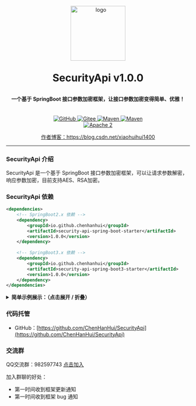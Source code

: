 <p align="center">
	<img alt="logo" src="https://i-blog.csdnimg.cn/direct/686de8ae5a3f4c1d9d0b68280c5689a5.png" width="150" height="150">
</p>
<h1 align="center" style="margin: 30px 0 30px; font-weight: bold;">SecurityApi v1.0.0</h1>
<h4 align="center">一个基于 SpringBoot 接口参数加密框架，让接口参数加密变得简单、优雅！</h4>
<p align="center">
    <br />
        <a target="_blank" href="https://github.com/ChenHanHui/SecurityApi">
            <img src="https://img.shields.io/badge/GitHub-SecurityApi-yellow?style=flat-square&logo=GitHub" alt="GitHub" />
        </a>
        <a target="_blank" href="">
            <img src="https://img.shields.io/badge/Gitee-SecurityApi-yellow?style=flat-square&logo=Gitee" alt="Gitee" />
        </a>
        <a target="_blank" href="https://central.sonatype.com/artifact/io.github.chenhanhui/security-api-spring-boot-starter">
            <img src="https://img.shields.io/badge/Maven%20Central-SpringBoot%20v2.x-blue?style=flat-square" alt="Maven" />
        </a>
        <a target="_blank" href="https://central.sonatype.com/artifact/io.github.chenhanhui/security-api-spring-boot3-starter">
            <img src="https://img.shields.io/badge/Maven%20Central-SpringBoot%20v3.x-blue?style=flat-square" alt="Maven" />
        </a>
    <br />
    <a target="_blank" href="https://github.com/ChenHanHui/SecurityApi/blob/master/LICENSE">
		<img src="https://img.shields.io/badge/license-Apache2-green?style=flat-square" alt="Apache 2" />
	</a>
</p>
<p align="center"><a href="https://blog.csdn.net/xiaohuihui1400" target="_blank">作者博客：https://blog.csdn.net/xiaohuihui1400</a></p>

---

### SecurityApi 介绍

SecurityApi 是一个基于 SpringBoot 接口参数加密框架，可以让请求参数解密，响应参数加密，目前支持AES、RSA加密。

### SecurityApi 依赖

```xml
<dependencies>
    <!-- SpringBoot2.x 依赖 -->
    <dependency>
        <groupId>io.github.chenhanhui</groupId>
        <artifactId>security-api-spring-boot-starter</artifactId>
        <version>1.0.0</version>
    </dependency>
    
    <!-- SpringBoot3.x 依赖 -->
    <dependency>
        <groupId>io.github.chenhanhui</groupId>
        <artifactId>security-api-spring-boot3-starter</artifactId>
        <version>1.0.0</version>
    </dependency>
</dependencies>
```

<details>
<summary><b>简单示例展示：（点击展开 / 折叠）</b></summary>

在启动类中添加 `@EnableSecurityParameter` 注解启动 SecurityApi 功能：

```java
@SpringBootApplication
@EnableSecurityParameter
public class SecurityApiApplication {

    public static void main(String[] args) {
        SpringApplication.run(SecurityApiApplication.class, args);
    }

}
```

如果使用RSA加密，需要在 `application.yml` 添加以下代码：

```yml
security:
  encrypt:
    mode: rsa
    rsa:
      private-key: 'MIIEvAIBADAN...PIUg=='
      client-public-key: 'MIIBIjAN...37zAEwIDAQAB'
```

注意：`private-key` 是服务器公钥，`client-public-key` 是客户端公钥。

密钥是有两对，服务器公钥和私钥，客户端公钥和私钥

公钥双方都会有（包括对方的），私钥只有自己拥有自己的，不会服务器有客户端私钥，或者客户端有服务器私钥

1. 当客户端向服务器发送数据请求时：

客户端用服务器的公钥进行数据加密，用客户端的私钥进行签名。

2. 服务器接收数据后：

服务器用客户端的公钥进行验签，用服务器私钥进行数据的解密。

3. 当服务器响应客户端数据结果时：

服务器是用客户端的公钥进行数据加密，用服务器私钥进行签名。

4. 客户端接收数据后：

客户端就用服务器公钥进行验签，用客户端的私钥进行解密。

这一切不需要开发者关心，SecurityApi 框架已经帮你做好了。

我们只需使用以下代码生成 RSA 公钥和私钥，需要生成两对，分别是客户端公钥和私钥，服务器公钥和私钥：

```java
public class RSAGenerate {

    public static void main(String[] args) {
        int bit = 2048;
        Map<String, String> keyMap = RSAUtils.generateKeyPair(bit);
        String publicKeyStr = keyMap.get("publicKey");
        String privateKeyStr = keyMap.get("privateKey");
        System.out.println("=======================================");
        System.out.println("bit：" + bit);
        System.out.println("publicKey：" + publicKeyStr);
        System.out.println("privateKey：" + privateKeyStr);
        System.out.println("=======================================");
    }

}
```

在 SecurityApi 中，一行代码解决参数解密加密，只需在类或者方法上添加 `@SecurityParameter` 注解, 如下：

```java
@RestController
@RequestMapping("/author")
@SecurityParameter
public class AuthorController implements SecurityBuilder {
    
    /**
     * 请求解密，响应加密
     *
     * @param author Author对象
     * @return 返回加密后的数据 ResponseBody<SecurityResult>格式
     */
    @PostMapping("/inDecodeOutEncode")
    public ResponseEntity<SecurityResult> inDecodeOutEncode(@RequestBody @Validated Author author) {
        author.setUrl("https://blog.csdn.net/xiaohuihui1400");
        return success(author);
    }
    
}
```
</details>

### 代码托管
- GitHub：[https://github.com/ChenHanHui/SecurityApi](https://github.com/ChenHanHui/SecurityApi)

### 交流群
QQ交流群：982597743 [点击加入](https://qm.qq.com/q/E6Qf8gUUFO)

加入群聊的好处：
- 第一时间收到框架更新通知
- 第一时间收到框架 bug 通知
